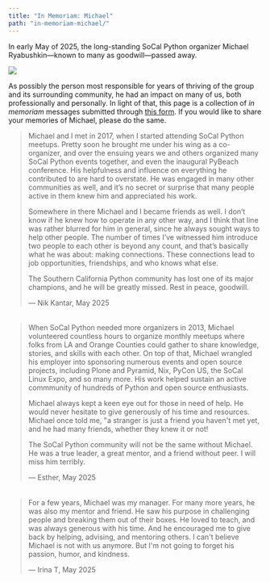 ```yaml
---
title: "In Memoriam: Michael"
path: "in-memoriam-michael/"
---
```


In early May of 2025, the long-standing SoCal Python organizer Michael Ryabushkin—known to many as goodwill—passed away.

<img src="/assets/img/goodwill.jpg" />

As possibly the person most responsible for years of thriving of the group and its surrounding community, he had an impact on many of us, both professionally and personally. In light of that, this page is a collection of _in memoriam_ messages submitted through [this form](https://docs.google.com/forms/d/e/1FAIpQLSeoRvyBp5SR4QVY-LK2WwW2qXahf6CfRUmkNhOKUS3NtdLAIQ/viewform?usp=header "In Memoriam: Michael Ryabushkin - Google Forms"). If you would like to share your memories of Michael, please do the same.

<!-- [[[cog
import csv, datetime, pathlib, cog
path = pathlib.Path(__name__).parent.parent.parent / "data" / "in_memoriam.csv"
if path.exists():
    with (path).open() as file_:
        messages = [
            {
                "message": message["Message"],
                "name": message["Name"].strip(),
                "timestamp": datetime.datetime.strptime(message['Timestamp'], '%m/%d/%Y %H:%M:%S')
            }
            for message in csv.DictReader(file_)
        ]
        messages.sort(key=lambda m: m["timestamp"])

        for message in messages:
            cog.outl("\n".join([f"> {line.strip()}" for line in message["message"].split("\n")]))
            cog.outl(">")
            cog.outl(f"> <span>— {message['name']}, {message['timestamp'].strftime('%B %Y')}</span>")
            cog.outl("######")  # break up blockquotes
]]] -->
> Michael and I met in 2017, when I started attending SoCal Python meetups. Pretty soon he brought me under his wing as a co-organizer, and over the ensuing years we and others organized many SoCal Python events together, and even the inaugural PyBeach conference. His helpfulness and influence on everything he contributed to are hard to overstate. He was engaged in many other communities as well, and it’s no secret or surprise that many people active in them knew him and appreciated his work.
> 
> Somewhere in there Michael and I became friends as well. I don’t know if he knew how to operate in any other way, and I think that line was rather blurred for him in general, since he always sought ways to help other people. The number of times I’ve witnessed him introduce two people to each other is beyond any count, and that’s basically what he was about: making connections. These connections lead to job opportunities, friendships, and who knows what else.
> 
> The Southern California Python community has lost one of its major champions, and he will be greatly missed. Rest in peace, goodwill.
>
> <span>— Nik Kantar, May 2025</span>
######
> When SoCal Python needed more organizers in 2013, Michael volunteered countless hours to organize monthly meetups where folks from LA and Orange Counties could gather to share knowledge, stories, and skills with each other. On top of that, Michael wrangled his employer into sponsoring numerous events and open source projects, including Plone and Pyramid, Nix, PyCon US, the SoCal Linux Expo, and so many more.  His work helped sustain an active commmunity of hundreds of Python and open source enthusiasts.
> 
> Michael always kept a keen eye out for those in need of help. He would never hesitate to give generously of his time and resources.  Michael once told me, "a stranger is just a friend you haven't met yet, and he had many friends, whether they knew it or not!
> 
> The SoCal Python community will not be the same without Michael. He was a true leader, a great mentor, and a friend without peer. I will miss him terribly.
>
> <span>— Esther, May 2025</span>
######
> For a few years, Michael was my manager. For many more years, he was also my mentor and friend. He saw his purpose in challenging people and breaking them out of their boxes. He loved to teach, and was always generous with his time. And he encouraged me to give back by helping, advising, and mentoring others. I can't believe Michael is not with us anymore. But I'm not going to forget his passion, humor, and kindness.
>
> <span>— Irina T, May 2025</span>
######
<!-- [[[end]]] -->
